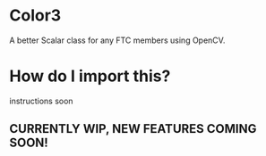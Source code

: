 # Color3
A better Scalar class for any FTC members using OpenCV.
# How do I import this?
instructions soon
## CURRENTLY WIP, NEW FEATURES COMING SOON!
